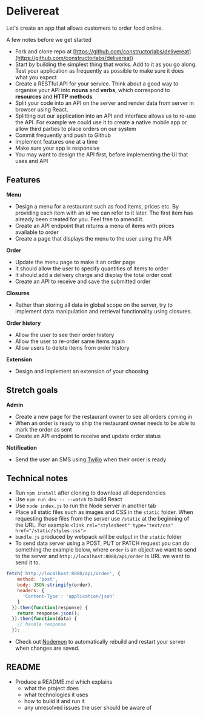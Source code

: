 # Delivereat

Let's create an app that allows customers to order food online.

A few notes before we get started

* Fork and clone repo at [https://github.com/constructorlabs/delivereat](https://github.com/constructorlabs/delivereat)
* Start by building the simplest thing that works. Add to it as you go along. Test your application as frequently as possible to make sure it does what you expect
* Create a RESTful API for your service. Think about a good way to organise your API into **nouns** and **verbs**, which correspond to **resources** and **HTTP methods**
* Split your code into an API on the server and render data from server in browser using React.
* Splitting out our application into an API and interface allows us to re-use the API. For example we could use it to create a native mobile app or allow third parties to place orders on our system
* Commit frequently and push to Github
* Implement features one at a time
* Make sure your app is responsive
* You may want to design the API first, before implementing the UI that uses and API

## Features

**Menu**
* Design a menu for a restaurant such as food items, prices etc. By providing each item with an id we can refer to it later. The first item has already been created for you. Feel free to amend it.
* Create an API endpoint that returns a menu of items with prices available to order
* Create a page that displays the menu to the user using the API

**Order**

* Update the menu page to make it an order page
* It should allow the user to specify quantities of items to order
* It should add a delivery charge and display the total order cost
* Create an API to receive and save the submitted order

**Closures**

* Rather than storing all data in global scope on the server, try to implement data manipulation and retrieval functionality using closures.

**Order history**

* Allow the user to see their order history
* Allow the user to re-order same items again
* Allow users to delete items from order history

**Extension**

* Design and implement an extension of your choosing

## Stretch goals

**Admin**

* Create a new page for the restaurant owner to see all orders coming in
* When an order is ready to ship the restaurant owner needs to be able to mark the order as sent
* Create an API endpoint to receive and update order status

**Notification**

* Send the user an SMS using [Twilio](https://www.twilio.com/) when their order is ready

## Technical notes

* Run `npm install` after cloning to download all dependencies
* Use `npm run dev -- --watch` to build React
* Use `node index.js` to run the Node server in another tab
* Place all static files such as images and CSS in the `static` folder. When requesting those files from the server use `/static` at the beginning of the URL. For example `<link rel="stylesheet" type="text/css" href="/static/styles.css">`
* `bundle.js` produced by webpack will be output in the `static` folder
* To send data server using a POST, PUT or PATCH request you can do something the example below, where `order` is an object we want to send to the server and `http://localhost:8080/api/order` is URL we want to send it to.

```js
fetch('http://localhost:8080/api/order', {
    method: 'post',
    body: JSON.stringify(order),
    headers: {
      'Content-Type': 'application/json'
    }
  }).then(function(response) {
    return response.json();
  }).then(function(data) {
    // handle response
  });
```

* Check out [Nodemon](https://nodemon.io/) to automatically rebuild and restart your server when changes are saved.

## README

* Produce a README.md which explains
  * what the project does
  * what technologies it uses
  * how to build it and run it
  * any unresolved issues the user should be aware of
